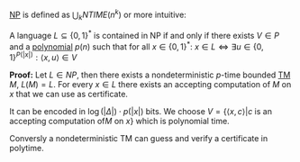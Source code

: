 [NP](NP.md) is defined as $\bigcup_k NTIME(n^k)$ or more intuitive:

A language $L\subseteq\lbrace 0, 1\rbrace^*$ is contained in NP if and only if there exists $V\in P$ and a [polynomial](Polynome.md) $p(n)$ such that for all $x\in\lbrace 0, 1\rbrace^*$:
$x \in L \iff \exists u \in\lbrace 0, 1\rbrace^{P(|x|)} : \langle x, u\rangle \in V$


__Proof:__
Let $L\in NP$, then there exists a nondeterministic $p$-time bounded [TM](Turing%20Machines.md) $M$, $L(M) = L$. For every $x\in L$ there exists an accepting computation of $M$ on $x$ that we can use as certificate.

It can be encoded in $\log(|\Delta|) \cdot p(|x|)$ bits.
We choose $V = \lbrace \langle x, c\rangle | c \text{ is an accepting computation of} M \text{ on } x\rbrace$ which is polynomial time.

Conversly a nondeterministic TM can guess and verify a certificate in polytime.


